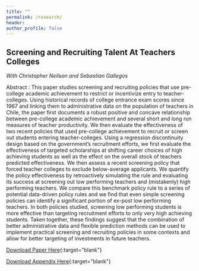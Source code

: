 ```yaml
---
title: ""
permalink: /research/
header:
author_profile: false
---
```



<!-- # Information Provision with a Chatbot

Description: We built a chatbot that dinamically interacts with students to provide them with information about different higher education options in Colombia, Dominican Republic and Chile. -->


## Screening and Recruiting Talent At Teachers Colleges

<em>With Christopher Neilson and Sebastian Gallegos</em>

Abstract : This paper studies screening and recruiting policies that use pre-college academic achievement to restrict or incentivize entry to teacher-colleges. Using historical records of college entrance exam scores since 1967 and linking them to administrative data on the population of teachers in Chile, the paper first documents a robust positive and concave relationship between pre-college academic achievement and several short and long run measures of teacher productivity. We then evaluate the effectiveness of two recent policies that used pre-college achievement to recruit or screen out students entering teacher-colleges. Using a regression discontinuity design based on the government’s recruitment efforts, we first evaluate the effectiveness of targeted scholarships at shifting career choices of high achieving students as well as the effect on the overall stock of teachers predicted effectiveness. We then assess a recent screening policy that forced teacher colleges to exclude below-average applicants. We quantify the policy effectiveness by retroactively simulating the rule and evaluating its success at screening out low performing teachers and (mistakenly) high performing teachers. We compare this benchmark policy rule to a series of potential data-driven policy rules and we find that even simple screening policies can identify a significant portion of ex-post low performing teachers. In both policies studied, screening low performing students is more effective than targeting recruitment efforts to only very high achieving students. Taken together, these findings suggest that the combination of better administrative data and flexible prediction methods can be used to implement practical screening and recruiting policies in some contexts and allow for better targeting of investments in future teachers.

<!-- <a href="https://christopherneilson.github.io/work/documents/TeacherQuality/CGN2019_Draft.pdf" target="_blank">Download Paper Here</a>
<a href="https://christopherneilson.github.io/work/documents/TeacherQuality/CGN2019_Draft.pdf" target="_blank">Download Paper Here</a> -->

<!-- ![alt]({{ site.url }}{{ site.baseurl }}/documents/CGN2019_Draft_text.pdf)

![alt]({{ site.url }}{{ site.baseurl }}/documents/CGN2019_Draft_online_appendix.pdf) -->

[Download Paper Here](http://arks.princeton.edu/ark:/88435/dsp013197xp935){:target="blank"}

[Download Appendix Here](/documents/CGN2019_Draft_online_appendix.pdf){:target="blank"}

<!-- ## Information Provision Using a Chatbot

<em>With Christopher Neilson</em>

We built a chatbot that dynamically interacts with students to provide them with information about different higher education options in Colombia, Dominican Republic and Chile. -->

